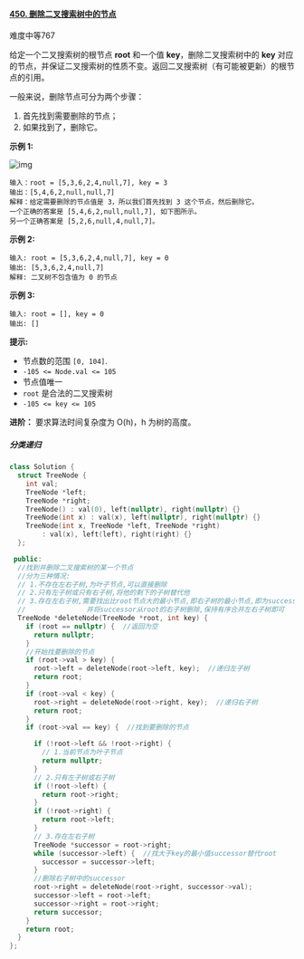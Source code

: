 #### [450. 删除二叉搜索树中的节点](https://leetcode.cn/problems/delete-node-in-a-bst/)

难度中等767

给定一个二叉搜索树的根节点 **root** 和一个值 **key**，删除二叉搜索树中的 **key** 对应的节点，并保证二叉搜索树的性质不变。返回二叉搜索树（有可能被更新）的根节点的引用。

一般来说，删除节点可分为两个步骤：

1. 首先找到需要删除的节点；
2. 如果找到了，删除它。

 

**示例 1:**

![img](https://assets.leetcode.com/uploads/2020/09/04/del_node_1.jpg)

```
输入：root = [5,3,6,2,4,null,7], key = 3
输出：[5,4,6,2,null,null,7]
解释：给定需要删除的节点值是 3，所以我们首先找到 3 这个节点，然后删除它。
一个正确的答案是 [5,4,6,2,null,null,7], 如下图所示。
另一个正确答案是 [5,2,6,null,4,null,7]。
```

**示例 2:**

```
输入: root = [5,3,6,2,4,null,7], key = 0
输出: [5,3,6,2,4,null,7]
解释: 二叉树不包含值为 0 的节点
```

**示例 3:**

```
输入: root = [], key = 0
输出: []
```

 

**提示:**

- 节点数的范围 `[0, 104]`.
- `-105 <= Node.val <= 105`
- 节点值唯一
- `root` 是合法的二叉搜索树
- `-105 <= key <= 105`

 

**进阶：** 要求算法时间复杂度为 O(h)，h 为树的高度。



##### 分类递归



```c++
class Solution {
  struct TreeNode {
    int val;
    TreeNode *left;
    TreeNode *right;
    TreeNode() : val(0), left(nullptr), right(nullptr) {}
    TreeNode(int x) : val(x), left(nullptr), right(nullptr) {}
    TreeNode(int x, TreeNode *left, TreeNode *right)
        : val(x), left(left), right(right) {}
  };

 public:
  //找到并删除二叉搜索树的某一个节点
  //分为三种情况:
  // 1.不存在左右子树,为叶子节点,可以直接删除
  // 2.只有左子树或只有右子树,将他的剩下的子树替代他
  // 3.存在左右子树,需要找出比root节点大的最小节点,即右子树的最小节点,即为successor
  //               并将successor从root的右子树删除,保持有序合并左右子树即可
  TreeNode *deleteNode(TreeNode *root, int key) {
    if (root == nullptr) {  //返回为空
      return nullptr;
    }
    //开始找要删除的节点
    if (root->val > key) {
      root->left = deleteNode(root->left, key);  //递归左子树
      return root;
    }
    if (root->val < key) {
      root->right = deleteNode(root->right, key);  //递归右子树
      return root;
    }
    if (root->val == key) {  //找到要删除的节点

      if (!root->left && !root->right) {
        // 1.当前节点为叶子节点
        return nullptr;
      }
      // 2.只有左子树或右子树
      if (!root->left) {
        return root->right;
      }
      if (!root->right) {
        return root->left;
      }
      // 3.存在左右子树
      TreeNode *successor = root->right;
      while (successor->left) {  //找大于key的最小值successor替代root
        successor = successor->left;
      }
      //删除右子树中的successor
      root->right = deleteNode(root->right, successor->val);
      successor->left = root->left;
      successor->right = root->right;
      return successor;
    }
    return root;
  }
};
```

